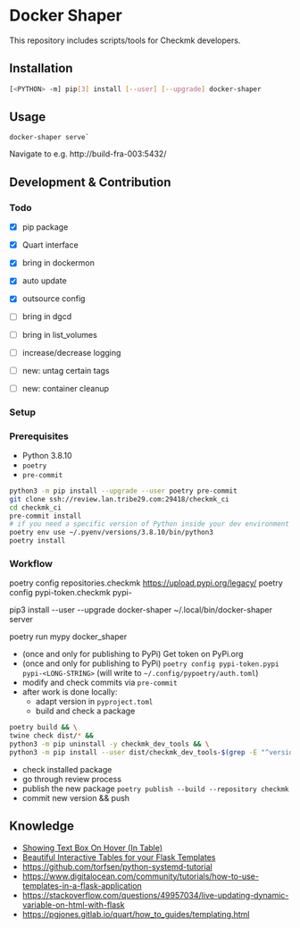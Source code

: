 # Docker Shaper

This repository includes scripts/tools for Checkmk developers.

## Installation

```sh
[<PYTHON> -m] pip[3] install [--user] [--upgrade] docker-shaper
```

## Usage

```
docker-shaper serve`
```
Navigate to e.g. http://build-fra-003:5432/


## Development & Contribution

### Todo

- [x] pip package
- [x] Quart interface
- [x] bring in dockermon
- [x] auto update
- [x] outsource config
- [ ] bring in dgcd
- [ ] bring in list_volumes
- [ ] increase/decrease logging
- [ ] new: untag certain tags
- [ ] new: container cleanup


### Setup

### Prerequisites

* Python 3.8.10
* `poetry`
* `pre-commit`


```sh
python3 -m pip install --upgrade --user poetry pre-commit
git clone ssh://review.lan.tribe29.com:29418/checkmk_ci
cd checkmk_ci
pre-commit install
# if you need a specific version of Python inside your dev environment
poetry env use ~/.pyenv/versions/3.8.10/bin/python3
poetry install
```

### Workflow
poetry config repositories.checkmk https://upload.pypi.org/legacy/
poetry config pypi-token.checkmk pypi-

pip3 install --user --upgrade docker-shaper
~/.local/bin/docker-shaper server

poetry run mypy docker_shaper

* (once and only for publishing to PyPi) Get token on PyPi.org
* (once and only for publishing to PyPi) `poetry config pypi-token.pypi pypi-<LONG-STRING>`
  (will write to `~/.config/pypoetry/auth.toml`)
* modify and check commits via `pre-commit`
* after work is done locally:
  - adapt version in `pyproject.toml`
  - build and check a package
```sh
poetry build && \
twine check dist/* &&
python3 -m pip uninstall -y checkmk_dev_tools && \
python3 -m pip install --user dist/checkmk_dev_tools-$(grep -E "^version.?=" pyproject.toml | cut -d '"' -f 2)-py3-none-any.whl
```
  - check installed package
  - go through review process
  - publish the new package `poetry publish --build --repository checkmk`
  - commit new version && push


## Knowledge
* [Showing Text Box On Hover (In Table)](https://stackoverflow.com/questions/52562345/showing-text-box-on-hover-in-table)
* [Beautiful Interactive Tables for your Flask Templates](https://blog.miguelgrinberg.com/post/beautiful-interactive-tables-for-your-flask-templates)
* https://github.com/torfsen/python-systemd-tutorial
* https://www.digitalocean.com/community/tutorials/how-to-use-templates-in-a-flask-application
* https://stackoverflow.com/questions/49957034/live-updating-dynamic-variable-on-html-with-flask
* https://pgjones.gitlab.io/quart/how_to_guides/templating.html

